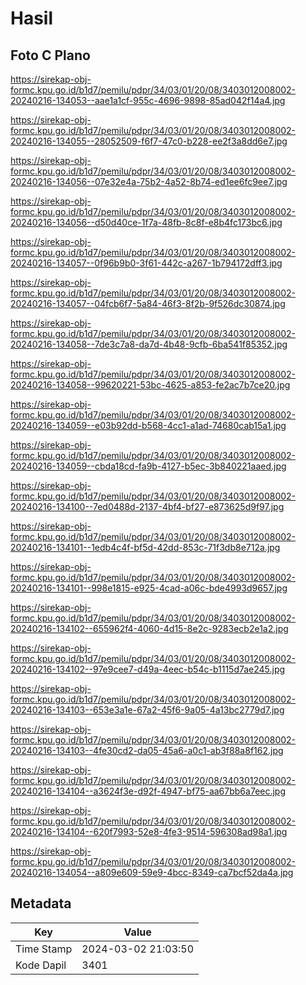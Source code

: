 # Hasil

## Foto C Plano

https://sirekap-obj-formc.kpu.go.id/b1d7/pemilu/pdpr/34/03/01/20/08/3403012008002-20240216-134053--aae1a1cf-955c-4696-9898-85ad042f14a4.jpg

https://sirekap-obj-formc.kpu.go.id/b1d7/pemilu/pdpr/34/03/01/20/08/3403012008002-20240216-134055--28052509-f6f7-47c0-b228-ee2f3a8dd6e7.jpg

https://sirekap-obj-formc.kpu.go.id/b1d7/pemilu/pdpr/34/03/01/20/08/3403012008002-20240216-134056--07e32e4a-75b2-4a52-8b74-ed1ee6fc9ee7.jpg

https://sirekap-obj-formc.kpu.go.id/b1d7/pemilu/pdpr/34/03/01/20/08/3403012008002-20240216-134056--d50d40ce-1f7a-48fb-8c8f-e8b4fc173bc6.jpg

https://sirekap-obj-formc.kpu.go.id/b1d7/pemilu/pdpr/34/03/01/20/08/3403012008002-20240216-134057--0f96b9b0-3f61-442c-a267-1b794172dff3.jpg

https://sirekap-obj-formc.kpu.go.id/b1d7/pemilu/pdpr/34/03/01/20/08/3403012008002-20240216-134057--04fcb6f7-5a84-46f3-8f2b-9f526dc30874.jpg

https://sirekap-obj-formc.kpu.go.id/b1d7/pemilu/pdpr/34/03/01/20/08/3403012008002-20240216-134058--7de3c7a8-da7d-4b48-9cfb-6ba541f85352.jpg

https://sirekap-obj-formc.kpu.go.id/b1d7/pemilu/pdpr/34/03/01/20/08/3403012008002-20240216-134058--99620221-53bc-4625-a853-fe2ac7b7ce20.jpg

https://sirekap-obj-formc.kpu.go.id/b1d7/pemilu/pdpr/34/03/01/20/08/3403012008002-20240216-134059--e03b92dd-b568-4cc1-a1ad-74680cab15a1.jpg

https://sirekap-obj-formc.kpu.go.id/b1d7/pemilu/pdpr/34/03/01/20/08/3403012008002-20240216-134059--cbda18cd-fa9b-4127-b5ec-3b840221aaed.jpg

https://sirekap-obj-formc.kpu.go.id/b1d7/pemilu/pdpr/34/03/01/20/08/3403012008002-20240216-134100--7ed0488d-2137-4bf4-bf27-e873625d9f97.jpg

https://sirekap-obj-formc.kpu.go.id/b1d7/pemilu/pdpr/34/03/01/20/08/3403012008002-20240216-134101--1edb4c4f-bf5d-42dd-853c-71f3db8e712a.jpg

https://sirekap-obj-formc.kpu.go.id/b1d7/pemilu/pdpr/34/03/01/20/08/3403012008002-20240216-134101--998e1815-e925-4cad-a06c-bde4993d9657.jpg

https://sirekap-obj-formc.kpu.go.id/b1d7/pemilu/pdpr/34/03/01/20/08/3403012008002-20240216-134102--655962f4-4060-4d15-8e2c-9283ecb2e1a2.jpg

https://sirekap-obj-formc.kpu.go.id/b1d7/pemilu/pdpr/34/03/01/20/08/3403012008002-20240216-134102--97e9cee7-d49a-4eec-b54c-b1115d7ae245.jpg

https://sirekap-obj-formc.kpu.go.id/b1d7/pemilu/pdpr/34/03/01/20/08/3403012008002-20240216-134103--653e3a1e-67a2-45f6-9a05-4a13bc2779d7.jpg

https://sirekap-obj-formc.kpu.go.id/b1d7/pemilu/pdpr/34/03/01/20/08/3403012008002-20240216-134103--4fe30cd2-da05-45a6-a0c1-ab3f88a8f162.jpg

https://sirekap-obj-formc.kpu.go.id/b1d7/pemilu/pdpr/34/03/01/20/08/3403012008002-20240216-134104--a3624f3e-d92f-4947-bf75-aa67bb6a7eec.jpg

https://sirekap-obj-formc.kpu.go.id/b1d7/pemilu/pdpr/34/03/01/20/08/3403012008002-20240216-134104--620f7993-52e8-4fe3-9514-596308ad98a1.jpg

https://sirekap-obj-formc.kpu.go.id/b1d7/pemilu/pdpr/34/03/01/20/08/3403012008002-20240216-134054--a809e609-59e9-4bcc-8349-ca7bcf52da4a.jpg


## Metadata

| Key        | Value               |
| ---------- | ------------------- |
| Time Stamp | 2024-03-02 21:03:50 |
| Kode Dapil | 3401                |



